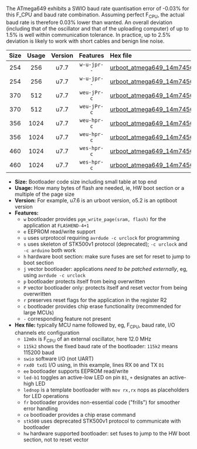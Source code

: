 The ATmega649 exhibits a SWIO baud rate quantisation error of -0.03% for this F_CPU and baud rate combination. Assuming perfect F<sub>CPU</sub>, the actual baud rate is therefore 0.03% lower than wanted. An overall deviation (including that of the oscillator and that of the uploading computer) of up to 1.5% is well within communication tolerance. In practice, up to 2.5% deviation is likely to work with short cables and benign line noise.

|Size|Usage|Version|Features|Hex file|
|:-:|:-:|:-:|:-:|:--|
|254|256|u7.7|`w-u-jpr--`|[urboot_atmega649_14m7456x_+250k0_swio_rxe0_txe1_led+b5.hex](https://raw.githubusercontent.com/stefanrueger/urboot.hex/main/mcus/atmega649/external_oscillator/fcpu_14m7456x/br_+250k0/urboot_atmega649_14m7456x_+250k0_swio_rxe0_txe1_led+b5.hex)|
|254|256|u7.7|`w-u-jpr--`|[urboot_atmega649_14m7456x_+250k0_swio_rxe0_txe1_lednop.hex](https://raw.githubusercontent.com/stefanrueger/urboot.hex/main/mcus/atmega649/external_oscillator/fcpu_14m7456x/br_+250k0/urboot_atmega649_14m7456x_+250k0_swio_rxe0_txe1_lednop.hex)|
|370|512|u7.7|`weu-jPr-c`|[urboot_atmega649_14m7456x_+250k0_swio_rxe0_txe1_ee_led+b5_fr_ce.hex](https://raw.githubusercontent.com/stefanrueger/urboot.hex/main/mcus/atmega649/external_oscillator/fcpu_14m7456x/br_+250k0/urboot_atmega649_14m7456x_+250k0_swio_rxe0_txe1_ee_led+b5_fr_ce.hex)|
|370|512|u7.7|`weu-jPr-c`|[urboot_atmega649_14m7456x_+250k0_swio_rxe0_txe1_ee_lednop_fr_ce.hex](https://raw.githubusercontent.com/stefanrueger/urboot.hex/main/mcus/atmega649/external_oscillator/fcpu_14m7456x/br_+250k0/urboot_atmega649_14m7456x_+250k0_swio_rxe0_txe1_ee_lednop_fr_ce.hex)|
|356|1024|u7.7|`weu-hpr-c`|[urboot_atmega649_14m7456x_+250k0_swio_rxe0_txe1_ee_led+b5_fr_ce_hw.hex](https://raw.githubusercontent.com/stefanrueger/urboot.hex/main/mcus/atmega649/external_oscillator/fcpu_14m7456x/br_+250k0/urboot_atmega649_14m7456x_+250k0_swio_rxe0_txe1_ee_led+b5_fr_ce_hw.hex)|
|356|1024|u7.7|`weu-hpr-c`|[urboot_atmega649_14m7456x_+250k0_swio_rxe0_txe1_ee_lednop_fr_ce_hw.hex](https://raw.githubusercontent.com/stefanrueger/urboot.hex/main/mcus/atmega649/external_oscillator/fcpu_14m7456x/br_+250k0/urboot_atmega649_14m7456x_+250k0_swio_rxe0_txe1_ee_lednop_fr_ce_hw.hex)|
|460|1024|u7.7|`wes-hpr-c`|[urboot_atmega649_14m7456x_+250k0_swio_rxe0_txe1_ee_led+b5_fr_ce_stk500_hw.hex](https://raw.githubusercontent.com/stefanrueger/urboot.hex/main/mcus/atmega649/external_oscillator/fcpu_14m7456x/br_+250k0/urboot_atmega649_14m7456x_+250k0_swio_rxe0_txe1_ee_led+b5_fr_ce_stk500_hw.hex)|
|460|1024|u7.7|`wes-hpr-c`|[urboot_atmega649_14m7456x_+250k0_swio_rxe0_txe1_ee_lednop_fr_ce_stk500_hw.hex](https://raw.githubusercontent.com/stefanrueger/urboot.hex/main/mcus/atmega649/external_oscillator/fcpu_14m7456x/br_+250k0/urboot_atmega649_14m7456x_+250k0_swio_rxe0_txe1_ee_lednop_fr_ce_stk500_hw.hex)|

- **Size:** Bootloader code size including small table at top end
- **Usage:** How many bytes of flash are needed, ie, HW boot section or a multiple of the page size
- **Version:** For example, u7.6 is an urboot version, o5.2 is an optiboot version
- **Features:**
  + `w` bootloader provides `pgm_write_page(sram, flash)` for the application at `FLASHEND-4+1`
  + `e` EEPROM read/write support
  + `u` uses urprotocol requiring `avrdude -c urclock` for programming
  + `s` uses skeleton of STK500v1 protocol (deprecated); `-c urclock` and `-c arduino` both work
  + `h` hardware boot section: make sure fuses are set for reset to jump to boot section
  + `j` vector bootloader: applications *need to be patched externally*, eg, using `avrdude -c urclock`
  + `p` bootloader protects itself from being overwritten
  + `P` vector bootloader only: protects itself and reset vector from being overwritten
  + `r` preserves reset flags for the application in the register R2
  + `c` bootloader provides chip erase functionality (recommended for large MCUs)
  + `-` corresponding feature not present
- **Hex file:** typically MCU name followed by, eg, F<sub>CPU</sub>, baud rate, I/O channels etc configuration
  + `12m0x` is F<sub>CPU</sub> of an external oscillator, here 12.0 MHz
  + `115k2` shows the fixed baud rate of the bootloader: `115k2` means 115200 baud
  + `swio` software I/O (not UART)
  + `rxd0 txd1` I/O using, in this example, lines RX `D0` and TX `D1`
  + `ee` bootloader supports EEPROM read/write
  + `led-b1` toggles an active-low LED on pin `B1`, `+` designates an active-high LED
  + `lednop` is a template bootloader with `mov rx,rx` nops as placeholders for LED operations
  + `fr` bootloader provides non-essential code ("frills") for smoother error handling
  + `ce` bootloader provides a chip erase command
  + `stk500` uses deprecated STK500v1 protocol to communicate with bootloader
  + `hw` hardware supported bootloader: set fuses to jump to the HW boot section, not to reset vector
